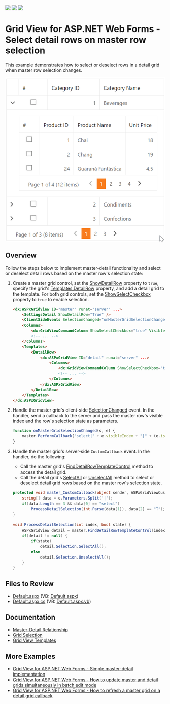 <!-- default badges list -->
![](https://img.shields.io/endpoint?url=https://codecentral.devexpress.com/api/v1/VersionRange/128542373/15.1.4%2B)
[![](https://img.shields.io/badge/Open_in_DevExpress_Support_Center-FF7200?style=flat-square&logo=DevExpress&logoColor=white)](https://supportcenter.devexpress.com/ticket/details/E355)
[![](https://img.shields.io/badge/📖_How_to_use_DevExpress_Examples-e9f6fc?style=flat-square)](https://docs.devexpress.com/GeneralInformation/403183)
<!-- default badges end -->
# Grid View for ASP.NET Web Forms - Select detail rows on master row selection

This example demonstrates how to select or deselect rows in a detail grid when master row selection changes.

![Select Rows in Detail Grid](selectDetailRows.gif)

## Overview

Follow the steps below to implement master-detail functionality and select or deselect detail rows based on the master row's selection state:

1. Create a master grid control, set the [ShowDetailRow](https://docs.devexpress.com/AspNet/DevExpress.Web.ASPxGridViewDetailSettings.ShowDetailRow) property to `true`, specify the grid's [Templates.DetailRow](https://docs.devexpress.com/AspNet/DevExpress.Web.GridViewTemplates.DetailRow) property, and add a detail grid to the template. For both grid controls, set the [ShowSelectCheckbox](https://docs.devexpress.com/AspNet/DevExpress.Web.GridViewCommandColumn.ShowSelectCheckbox) property to `true` to enable selection.

    ```aspx
    <dx:ASPxGridView ID="master" runat="server" ...>
        <SettingsDetail ShowDetailRow="True" />
        <ClientSideEvents SelectionChanged="onMasterGridSelectionChanged" />
        <Columns>
            <dx:GridViewCommandColumn ShowSelectCheckbox="true" VisibleIndex="0" />
            <!-- ... -->
        </Columns>
        <Templates>
            <DetailRow>
                <dx:ASPxGridView ID="detail" runat="server" ...>
                    <Columns>
                        <dx:GridViewCommandColumn ShowSelectCheckbox="true" VisibleIndex="0" />
                        <!-- ... -->
                    </Columns>
                </dx:ASPxGridView>
            </DetailRow>
        </Templates>
    </dx:ASPxGridView>
    ```

2. Handle the master grid's client-side [SelectionChanged](https://docs.devexpress.com/AspNet/js-ASPxClientGridView.SelectionChanged) event. In the handler, send a callback to the server and pass the master row's visible index and the row's selection state as parameters.

    ```js
    function onMasterGridSelectionChanged(s, e) {
        master.PerformCallback("select|" + e.visibleIndex + "|" + (e.isSelected ? "T" : ""));
    }
    ```

3. Handle the master grid's server-side `CustomCallback` event. In the handler, do the following:

   * Call the master grid's [FindDetailRowTemplateControl](https://docs.devexpress.com/AspNet/DevExpress.Web.ASPxGridView.FindDetailRowTemplateControl(System.Int32-System.String)) method to access the detail grid.
   * Call the detail grid's [SelectAll](https://docs.devexpress.com/AspNet/DevExpress.Web.Data.WebDataSelection.SelectAll) or [UnselectAll](https://docs.devexpress.com/AspNet/DevExpress.Web.Data.WebDataSelection.UnselectAll) method to select or deselect detail grid rows based on the master row's selection state.

    ```csharp
    protected void master_CustomCallback(object sender, ASPxGridViewCustomCallbackEventArgs e) {		
		string[] data = e.Parameters.Split('|');
		if(data.Length == 3 && data[0] == "select")
			ProcessDetailSelection(int.Parse(data[1]), data[2] == "T");		
	}

	void ProcessDetailSelection(int index, bool state) {
		ASPxGridView detail = master.FindDetailRowTemplateControl(index, "detail") as ASPxGridView;
		if(detail != null) {
			if(state)
				detail.Selection.SelectAll();
			else
				detail.Selection.UnselectAll();
		}
	}
    ```

## Files to Review

* [Default.aspx](./CS/WebSite/Default.aspx) (VB: [Default.aspx](./VB/WebSite/Default.aspx))
* [Default.aspx.cs](./CS/WebSite/Default.aspx.cs) (VB: [Default.aspx.vb](./VB/WebSite/Default.aspx.vb))

## Documentation

* [Master-Detail Relationship](https://docs.devexpress.com/AspNet/3772/components/grid-view/concepts/master-detail-relationship)
* [Grid Selection](https://docs.devexpress.com/AspNet/3737/components/grid-view/concepts/focus-and-navigation/selection)
* [Grid View Templates](https://docs.devexpress.com/AspNet/3718/components/grid-view/concepts/templates)

## More Examples

* [Grid View for ASP.NET Web Forms - Simple master-detail implementation](https://github.com/DevExpress-Examples/asp-net-web-forms-grid-master-detail-implementation)
* [Grid View for ASP.NET Web Forms - How to update master and detail grids simultaneously in batch edit mode](https://github.com/DevExpress-Examples/asp-net-web-forms-grid-update-master-and-detail-grids-in-batch-mode)
* [Grid View for ASP.NET Web Forms - How to refresh a master grid on a detail grid callback](https://github.com/DevExpress-Examples/asp-net-web-forms-grid-refresh-master-grid-on-detail-grid-callback)
